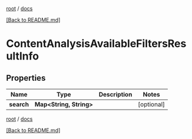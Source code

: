 [root](./../ "root") / [docs](./ "docs")

[[Back to README.md]](./../README.md "[Back to README.md]")

# ContentAnalysisAvailableFiltersResultInfo

## Properties

| Name | Type | Description | Notes |
|------------ | ------------- | ------------- | -------------|
|**search** | **Map&lt;String, String&gt;** |  |  [optional] |

[root](./../ "root") / [docs](./ "docs")

[[Back to README.md]](./../README.md "[Back to README.md]")